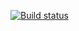 [![Build status](https://ci.appveyor.com/api/projects/status/9mcnpd5wnwumsuia?svg=true)](https://ci.appveyor.com/project/nikola4468/aqa-homeworks-1-2-1)
